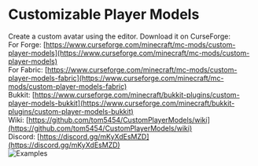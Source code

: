 # Customizable Player Models  
Create a custom avatar using the editor.
Download it on CurseForge:  
For Forge: [https://www.curseforge.com/minecraft/mc-mods/custom-player-models](https://www.curseforge.com/minecraft/mc-mods/custom-player-models)  
For Fabric: [https://www.curseforge.com/minecraft/mc-mods/custom-player-models-fabric](https://www.curseforge.com/minecraft/mc-mods/custom-player-models-fabric)  
Bukkit: [https://www.curseforge.com/minecraft/bukkit-plugins/custom-player-models-bukkit](https://www.curseforge.com/minecraft/bukkit-plugins/custom-player-models-bukkit)  
Wiki: [https://github.com/tom5454/CustomPlayerModels/wiki](https://github.com/tom5454/CustomPlayerModels/wiki)  
Discord: [https://discord.gg/mKyXdEsMZD](https://discord.gg/mKyXdEsMZD)  
![Examples](https://github.com/tom5454/CustomPlayerModels/blob/master/examples.png)
